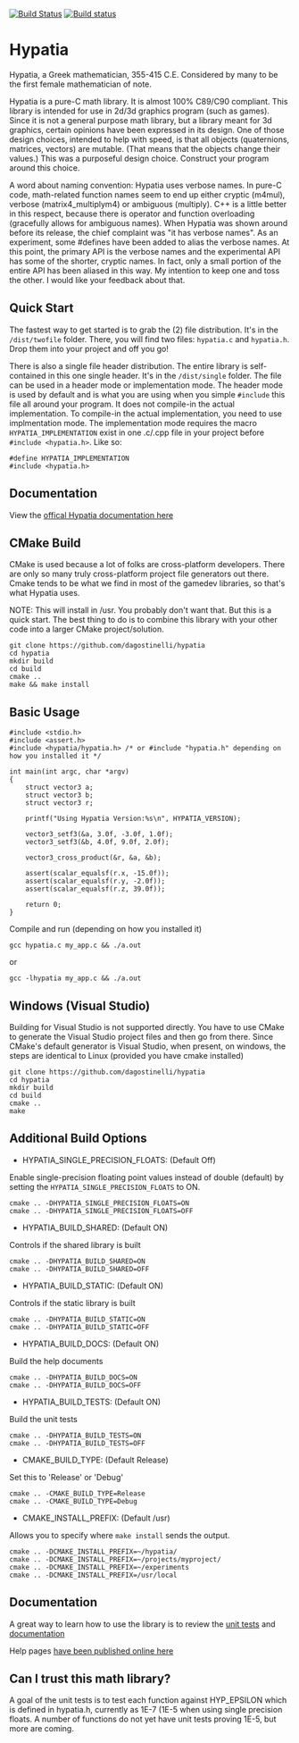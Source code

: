 [![Build Status](https://travis-ci.org/dagostinelli/hypatia.svg?branch=master)](https://travis-ci.org/dagostinelli/hypatia)  [![Build status](https://ci.appveyor.com/api/projects/status/f86hqjfhmsq70a11/branch/master?svg=true)](https://ci.appveyor.com/project/dagostinelli/hypatia/branch/master)



Hypatia
=======

Hypatia, a Greek mathematician, 355-415 C.E. Considered by many to be the first female mathematician of note.

Hypatia is a pure-C math library.  It is almost 100% C89/C90 compliant.  This library is intended for use in 2d/3d graphics program (such as games).  Since it is not a general purpose math library, but a library meant for 3d graphics, certain opinions have been expressed in its design.  One of those design choices, intended to help with speed, is that all objects (quaternions, matrices, vectors) are mutable.  (That means that the objects change their values.)  This was a purposeful design choice. Construct your program around this choice.

A word about naming convention:  Hypatia uses verbose names. In pure-C code, math-related function names seem to end up either cryptic (m4mul), verbose (matrix4_multiplym4) or ambiguous (multiply).  C++ is a little better in this respect, because there is operator and function overloading (gracefully allows for ambiguous names).  When Hypatia was shown around before its release, the chief complaint was "it has verbose names".  As an experiment, some \#defines have been added to alias the verbose names.  At this point, the primary API is the verbose names and the experimental API has some of the shorter, cryptic names. In fact, only a small portion of the entire API has been aliased in this way.  My intention to keep one and toss the other. I would like your feedback about that.

Quick Start
----------
The fastest way to get started is to grab the (2) file distribution.  It's in the `/dist/twofile` folder.  There, you will find two files: `hypatia.c` and `hypatia.h`.  Drop them into your project and off you go!

There is also a single file header distribution. The entire library is self-contained in this one single header.  It's in the `/dist/single` folder. The file can be used in a header mode or implementation mode.  The header mode is used by default and is what you are using when you simple `#include` this file all around your program.  It does not compile-in the actual implementation.  To compile-in the actual implementation, you need to use implmentation mode.  The implementation mode requires the macro `HYPATIA_IMPLEMENTATION` exist in one .c/.cpp file in your project before `#include <hypatia.h>`. Like so:

```
#define HYPATIA_IMPLEMENTATION
#include <hypatia.h>
```

Documentation
-------------
View the [offical Hypatia documentation here](http://dagostinelli.github.io/hypatia/doc/)

CMake Build
-----------
CMake is used because a lot of folks are cross-platform developers.  There are only so many truly cross-platform project file generators out there.  Cmake tends to be what we find in most of the gamedev libraries, so that's what Hypatia uses.

NOTE: This will install in /usr.  You probably don't want that.  But this is a quick start.
The best thing to do is to combine this library with your other code into a larger CMake project/solution.

```
git clone https://github.com/dagostinelli/hypatia
cd hypatia
mkdir build
cd build
cmake ..
make && make install
```

Basic Usage
-----------
```
#include <stdio.h>
#include <assert.h>
#include <hypatia/hypatia.h> /* or #include "hypatia.h" depending on how you installed it */

int main(int argc, char *argv)
{
	struct vector3 a;
	struct vector3 b;
	struct vector3 r;

	printf("Using Hypatia Version:%s\n", HYPATIA_VERSION);

	vector3_setf3(&a, 3.0f, -3.0f, 1.0f);
	vector3_setf3(&b, 4.0f, 9.0f, 2.0f);

	vector3_cross_product(&r, &a, &b);

	assert(scalar_equalsf(r.x, -15.0f));
	assert(scalar_equalsf(r.y, -2.0f));
	assert(scalar_equalsf(r.z, 39.0f));

	return 0;
}

```

Compile and run (depending on how you installed it)
```
gcc hypatia.c my_app.c && ./a.out
```

or

```
gcc -lhypatia my_app.c && ./a.out
```

Windows (Visual Studio)
-----------------------

Building for Visual Studio is not supported directly.  You have to use CMake to generate the Visual Studio project files and then go from there.  Since CMake's default generator is Visual Studio, when present, on windows, the steps are identical to Linux (provided you have cmake installed)

```
git clone https://github.com/dagostinelli/hypatia
cd hypatia
mkdir build
cd build
cmake ..
make
```

Additional Build Options
------------------------

- HYPATIA_SINGLE_PRECISION_FLOATS: (Default Off)

Enable single-precision floating point values instead of double (default)
by setting the `HYPATIA_SINGLE_PRECISION_FLOATS` to ON.

```
cmake .. -DHYPATIA_SINGLE_PRECISION_FLOATS=ON
cmake .. -DHYPATIA_SINGLE_PRECISION_FLOATS=OFF
```

- HYPATIA_BUILD_SHARED: (Default ON)

Controls if the shared library is built

```
cmake .. -DHYPATIA_BUILD_SHARED=ON
cmake .. -DHYPATIA_BUILD_SHARED=OFF
```
- HYPATIA_BUILD_STATIC: (Default ON)

Controls if the static library is built

```
cmake .. -DHYPATIA_BUILD_STATIC=ON
cmake .. -DHYPATIA_BUILD_STATIC=OFF
```

- HYPATIA_BUILD_DOCS: (Default ON)

Build the help documents

```
cmake .. -DHYPATIA_BUILD_DOCS=ON
cmake .. -DHYPATIA_BUILD_DOCS=OFF
```

- HYPATIA_BUILD_TESTS: (Default ON)

Build the unit tests

```
cmake .. -DHYPATIA_BUILD_TESTS=ON
cmake .. -DHYPATIA_BUILD_TESTS=OFF
```

- CMAKE_BUILD_TYPE: (Default Release)

Set this to 'Release' or 'Debug'

```
cmake .. -CMAKE_BUILD_TYPE=Release
cmake .. -CMAKE_BUILD_TYPE=Debug
```

- CMAKE_INSTALL_PREFIX: (Default /usr)

Allows you to specify where `make install` sends the output.

```
cmake .. -DCMAKE_INSTALL_PREFIX=~/hypatia/
cmake .. -DCMAKE_INSTALL_PREFIX=~/projects/myproject/
cmake .. -DCMAKE_INSTALL_PREFIX=~/experiments
cmake .. -DCMAKE_INSTALL_PREFIX=/usr/local
```


Documentation
-------------
A great way to learn how to use the library is to review the
[unit tests](https://github.com/dagostinelli/hypatia/tree/master/test "Unit Tests")
and [documentation](http://dagostinelli.github.io/hypatia/)

Help pages [have been published online here](http://dagostinelli.github.io/hypatia/ "Documentation")

Can I trust this math library?
------------------------------
A goal of the unit tests is to test each function against HYP_EPSILON which is defined in hypatia.h, currently as 1E-7 (1E-5 when using single precision floats.  A number of functions do not yet have unit tests proving 1E-5, but more are coming.
